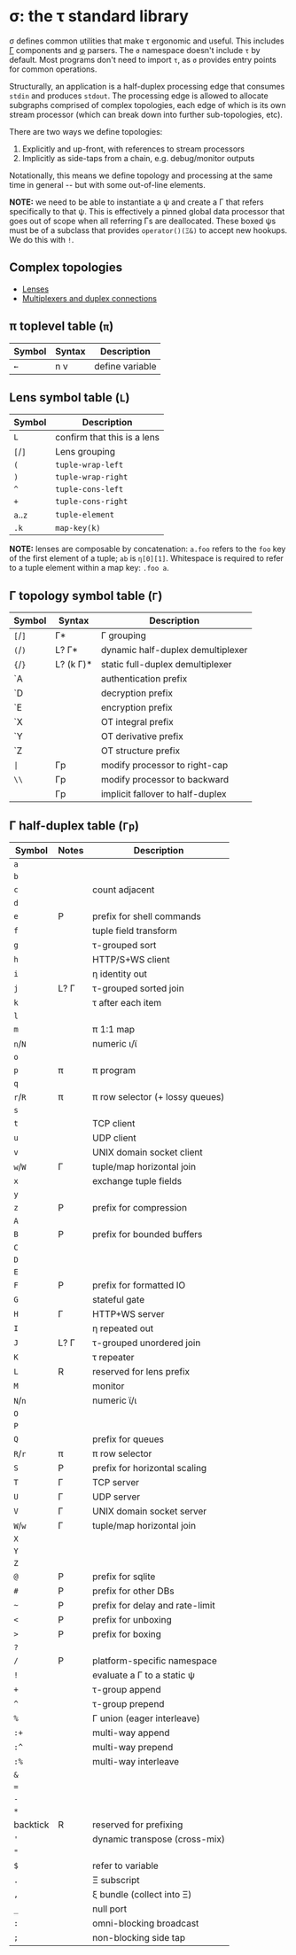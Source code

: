 # σ: the τ standard library
σ defines common utilities that make τ ergonomic and useful. This includes [Γ](doc/Gamma.md) components and [φ](doc/phi.md) parsers. The `σ` namespace doesn't include `τ` by default. Most programs don't need to import `τ`, as `σ` provides entry points for common operations.

Structurally, an application is a half-duplex processing edge that consumes `stdin` and produces `stdout`. The processing edge is allowed to allocate subgraphs comprised of complex topologies, each edge of which is its own stream processor (which can break down into further sub-topologies, etc).

There are two ways we define topologies:

1. Explicitly and up-front, with references to stream processors
2. Implicitly as side-taps from a chain, e.g. debug/monitor outputs

Notationally, this means we define topology and processing at the same time in general -- but with some out-of-line elements.

**NOTE:** we need to be able to instantiate a ψ and create a Γ that refers specifically to that ψ. This is effectively a pinned global data processor that goes out of scope when all referring Γs are deallocated. These boxed ψs must be of a subclass that provides `operator()(Ξ&)` to accept new hookups. We do this with `!`.


## Complex topologies
+ [Lenses](sigma-lenses.md)
+ [Multiplexers and duplex connections](sigma-multiplex.md)


## π toplevel table (`π`)
| Symbol | Syntax | Description     |
|--------|--------|-----------------|
| `←`    | n v    | define variable |


## Lens symbol table (`L`)
| Symbol   | Description                 |
|----------|-----------------------------|
| `L`      | confirm that this is a lens |
| `[`/`]`  | Lens grouping               |
| `(`      | `tuple-wrap-left`           |
| `)`      | `tuple-wrap-right`          |
| `^`      | `tuple-cons-left`           |
| `+`      | `tuple-cons-right`          |
| `a`..`z` | `tuple-element`             |
| `.k`     | `map-key(k)`                |

**NOTE:** lenses are composable by concatenation: `a.foo` refers to the `foo` key of the first element of a tuple; `ab` is `η[0][1]`. Whitespace is required to refer to a tuple element within a map key: `.foo a`.


## Γ topology symbol table (`Γ`)
| Symbol  | Syntax     | Description                       |
|---------|------------|-----------------------------------|
| `[`/`]` | Γ\*        | Γ grouping                        |
| `(`/`)` | L? Γ\*     | dynamic half-duplex demultiplexer |
| `{`/`}` | L? (k Γ)\* | static full-duplex demultiplexer  |
| \`A     |            | authentication prefix             |
| \`D     |            | decryption prefix                 |
| \`E     |            | encryption prefix                 |
| \`X     |            | OT integral prefix                |
| \`Y     |            | OT derivative prefix              |
| \`Z     |            | OT structure prefix               |
| `\|`    | Γp         | modify processor to right-cap     |
| `\\`    | Γp         | modify processor to backward      |
|         | Γp         | implicit fallover to half-duplex  |


## Γ half-duplex table (`Γp`)
| Symbol   | Notes | Description                     |
|----------|-------|---------------------------------|
| `a`      |       |                                 |
| `b`      |       |                                 |
| `c`      |       | count adjacent                  |
| `d`      |       |                                 |
| `e`      | P     | prefix for shell commands       |
| `f`      |       | tuple field transform           |
| `g`      |       | τ-grouped sort                  |
| `h`      |       | HTTP/S+WS client                |
| `i`      |       | η identity out                  |
| `j`      | L? Γ  | τ-grouped sorted join           |
| `k`      |       | τ after each item               |
| `l`      |       |                                 |
| `m`      |       | π 1:1 map                       |
| `n`/`N`  |       | numeric ι/ϊ                     |
| `o`      |       |                                 |
| `p`      | π     | π program                       |
| `q`      |       |                                 |
| `r`/`R`  | π     | π row selector (+ lossy queues) |
| `s`      |       |                                 |
| `t`      |       | TCP client                      |
| `u`      |       | UDP client                      |
| `v`      |       | UNIX domain socket client       |
| `w`/`W`  | Γ     | tuple/map horizontal join       |
| `x`      |       | exchange tuple fields           |
| `y`      |       |                                 |
| `z`      | P     | prefix for compression          |
| `A`      |       |                                 |
| `B`      | P     | prefix for bounded buffers      |
| `C`      |       |                                 |
| `D`      |       |                                 |
| `E`      |       |                                 |
| `F`      | P     | prefix for formatted IO         |
| `G`      |       | stateful gate                   |
| `H`      | Γ     | HTTP+WS server                  |
| `I`      |       | η repeated out                  |
| `J`      | L? Γ  | τ-grouped unordered join        |
| `K`      |       | τ repeater                      |
| `L`      | R     | reserved for lens prefix        |
| `M`      |       | monitor                         |
| `N`/`n`  |       | numeric ϊ/ι                     |
| `O`      |       |                                 |
| `P`      |       |                                 |
| `Q`      |       | prefix for queues               |
| `R`/`r`  | π     | π row selector                  |
| `S`      | P     | prefix for horizontal scaling   |
| `T`      | Γ     | TCP server                      |
| `U`      | Γ     | UDP server                      |
| `V`      | Γ     | UNIX domain socket server       |
| `W`/`w`  | Γ     | tuple/map horizontal join       |
| `X`      |       |                                 |
| `Y`      |       |                                 |
| `Z`      |       |                                 |
| `@`      | P     | prefix for sqlite               |
| `#`      | P     | prefix for other DBs            |
| `~`      | P     | prefix for delay and rate-limit |
| `<`      | P     | prefix for unboxing             |
| `>`      | P     | prefix for boxing               |
| `?`      |       |                                 |
| `/`      | P     | platform-specific namespace     |
| `!`      |       | evaluate a Γ to a static ψ      |
| `+`      |       | τ-group append                  |
| `^`      |       | τ-group prepend                 |
| `%`      |       | Γ union (eager interleave)      |
| `:+`     |       | multi-way append                |
| `:^`     |       | multi-way prepend               |
| `:%`     |       | multi-way interleave            |
| `&`      |       |                                 |
| `=`      |       |                                 |
| `-`      |       |                                 |
| `*`      |       |                                 |
| backtick | R     | reserved for prefixing          |
| `'`      |       | dynamic transpose (cross-mix)   |
| `"`      |       |                                 |
| `$`      |       | refer to variable               |
| `.`      |       | Ξ subscript                     |
| `,`      |       | ξ bundle (collect into Ξ)       |
| `_`      |       | null port                       |
| `:`      |       | omni-blocking broadcast         |
| `;`      |       | non-blocking side tap           |
